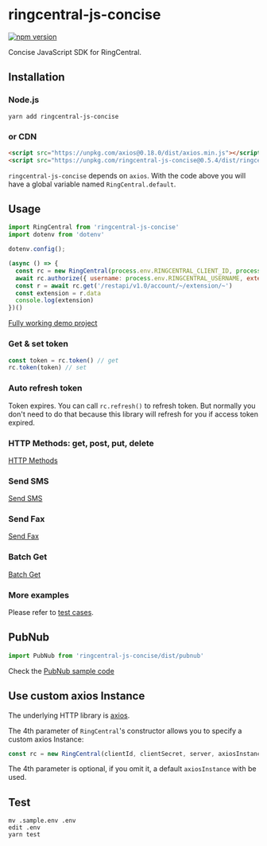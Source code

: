 # ringcentral-js-concise

[![npm version](https://badge.fury.io/js/ringcentral-js-concise.svg)](https://badge.fury.io/js/ringcentral-js-concise)

Concise JavaScript SDK for RingCentral.


## Installation

### Node.js

```
yarn add ringcentral-js-concise
```


### or CDN

```html
<script src="https://unpkg.com/axios@0.18.0/dist/axios.min.js"></script>
<script src="https://unpkg.com/ringcentral-js-concise@0.5.4/dist/ringcentral.js"></script>
```

`ringcentral-js-concise` depends on `axios`. With the code above you will have a global variable named `RingCentral.default`.


## Usage

```js
import RingCentral from 'ringcentral-js-concise'
import dotenv from 'dotenv'

dotenv.config();

(async () => {
  const rc = new RingCentral(process.env.RINGCENTRAL_CLIENT_ID, process.env.RINGCENTRAL_CLIENT_SECRET, process.env.RINGCENTRAL_SERVER_URL)
  await rc.authorize({ username: process.env.RINGCENTRAL_USERNAME, extension: process.env.RINGCENTRAL_EXTENSION, password: process.env.RINGCENTRAL_PASSWORD })
  const r = await rc.get('/restapi/v1.0/account/~/extension/~')
  const extension = r.data
  console.log(extension)
})()
```

[Fully working demo project](https://github.com/tylerlong/ringcentral-js-concise-demo)


### Get & set token

```js
const token = rc.token() // get
rc.token(token) // set
```


### Auto refresh token

Token expires. You can call `rc.refresh()` to refresh token. But normally you don't need to do that because this library will refresh for you if access token expired.


### HTTP Methods: get, post, put, delete

[HTTP Methods](/test/ringcentral.spec.js)


### Send SMS

[Send SMS](/test/sms.spec.js)


### Send Fax

[Send Fax](/test/fax.spec.js)


### Batch Get

[Batch Get](/test/batch_get.spec.js)


### More examples

Please refer to [test cases](/test).


## PubNub

```js
import PubNub from 'ringcentral-js-concise/dist/pubnub'
```

Check the [PubNub sample code](./test/pubnub.spec.js)


## Use custom axios Instance

The underlying HTTP library is [axios](https://github.com/axios/axios).

The 4th parameter of `RingCentral`'s constructor allows you to specify a custom axios Instance:

```js
const rc = new RingCentral(clientId, clientSecret, server, axiosInstance)
```

The 4th parameter is optional, if you omit it, a default `axiosInstance` with be used.


## Test

```
mv .sample.env .env
edit .env
yarn test
```
